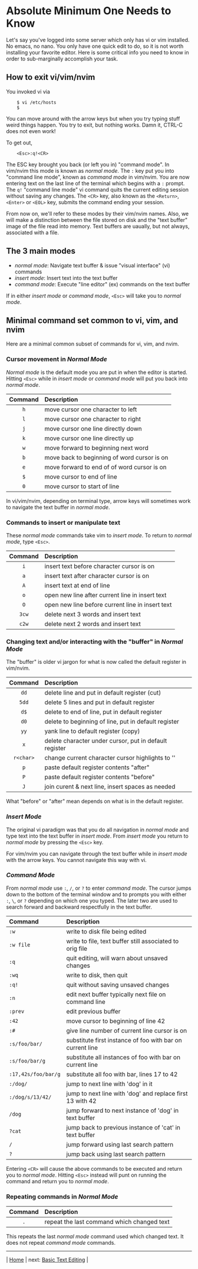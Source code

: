 # Absolute Minimum One Needs to Know

Let's say you've logged into some server which only has
vi or vim installed.  No emacs, no nano.  You only have
one quick edit to do, so it is not worth installing your
favorite editor.  Here is some critical info you need to
know in order to sub-marginally accomplish your task.

## How to exit vi/vim/nvim

You invoked vi via

```fish
    $ vi /etc/hosts
    $
```

You can move around with the arrow keys but when you try typing
stuff weird things happen.  You try to exit, but nothing works.
Damn it, CTRL-C does not even work!

To get out,

```vim
    <Esc>:q!<CR>
```

The ESC key brought you back (or left you in) "command mode".
In vim/nvim this mode is known as *normal mode*.  The `:` key
put you into "command line mode", known as *command mode*
in vim/nvim.  You are now entering text on the last line of
the terminal which begins with a `:` prompt.  The `q!`
"command line mode" vi command quits the current editing
session without saving any changes.  The `<CR>` key, also
known as the `<Return>`, `<Enter>` or `<EOL>` key, submits
the command ending your session.

From now on, we'll refer to these modes by their vim/nvim names.
Also, we will make a distinction between the file stored on
disk and the "text buffer" image of the file read into memory.
Text buffers are uaually, but not always, associated with a
file.

## The 3 main modes

* *normal mode*: Navigate text buffer & issue "visual interface" (vi) commands
* *insert mode*: Insert text into the text buffer
* *command mode*: Execute "line editor" (ex) commands on the text buffer

If in either *insert mode* or *command mode*, `<Esc>` will take
you to *normal mode*.

## Minimal command set common to vi, vim, and nvim

Here are a minimal common subset of commands for vi, vim, and nvim.

### Cursor movement in *Normal Mode*

*Normal mode* is the default mode you are put in when the editor
is started.  Hitting `<Esc>` while in *insert mode* or *command mode*
will put you back into *normal mode*.

| Command  | Description                                 |
|:--------:|:------------------------------------------- |
| `h`      | move cursor one character to left           |
| `l`      | move cursor one character to right          |
| `j`      | move cursor one line directly down          |
| `k`      | move cursor one line directly up            |
| `w`      | move forward to beginning next word         |
| `b`      | move back to beginning of word cursor is on |
| `e`      | move forward to end of of word cursor is on |
| `$`      | move cursor to end of line                  |
| `0`      | move cursor to start of line                |

In vi/vim/nvim, depending on terminal type, arrow keys will
sometimes work to navigate the text buffer in *normal mode*.

### Commands to insert or manipulate text

These *normal mode* commands take vim to *insert mode*.
To return to *normal mode*, type `<Esc>`.

| Command | Description                                      |
|:-------:|:------------------------------------------------ |
| `i`     | insert text before character cursor is on        |
| `a`     | insert text after character cursor is on         |
| `A`     | insert text at end of line                       |
| `o`     | open new line after current line in insert text  |
| `O`     | open new line before current line in insert text |
| `3cw`   | delete next 3 words and insert text              |
| `c2w`   | delete next 2 words and insert text              |

### Changing text and/or interacting with the "buffer" in *Normal Mode*

The "buffer" is older vi jargon for what is now
called the default register in vim/nvim.

| Command   | Description                                            |
|:---------:|:------------------------------------------------------ |
| `dd`      | delete line and put in default register (cut)          |
| `5dd`     | delete 5 lines and put in default register             |
| `d$`      | delete to end of line, put in default register         |
| `d0`      | delete to beginning of line, put in default register   |
| `yy`      | yank line to default register (copy)                   |
| `x`       | delete character under cursor, put in default register |
| `r<char>` | change current character cursor highlights to '<char>' |
| `p`       | paste default register contents "after"                |
| `P`       | paste default register contents "before"               |
| `J`       | join curent & next line, insert spaces as needed       |

What "before" or "after" mean depends on what is in the default register.

### *Insert Mode*

The original vi paradigm was that you do all navigation in *normal mode*
and type text into the text buffer in *insert mode*.  From *insert mode*
you return to *normal mode* by pressing the `<Esc>` key.

For vim/nvim you can navigate through the text buffer while in *insert mode*
with the arrow keys.  You cannot navigate this way with vi.

### *Command Mode*

From *normal mode* use  `:`, `/`, or `?` to enter *command mode*.
The cursor jumps down to the bottom of the terminal window and to
prompts you with either `:`, `\`, or `?` depending on which one
you typed.  The later two are used to search forward and backward
respectfully in the text buffer.

| Command             | Description                                               |
|:------------------- |:--------------------------------------------------------- |
| `:w`                | write to disk file being edited                           |
| `:w file`           | write to file, text buffer still associated to orig file  |
| `:q`                | quit editing, will warn about unsaved changes             |
| `:wq`               | write to disk, then quit                                  |
| `:q!`               | quit without saving unsaved changes                       |
| `:n`                | edit next buffer typically next file on command line      |
| `:prev`             | edit previous buffer                                      |
| `:42`               | move cursor to beginning of line 42                       |
| `:#`                | give line number of current line cursor is on             |
| `:s/foo/bar/`       | substitute first instance of foo with bar on current line |
| `:s/foo/bar/g`      | substitute all instances of foo with bar on current line  |
| `:17,42s/foo/bar/g` | substitute all foo with bar, lines 17 to 42               |
| `:/dog/`            | jump to next line with 'dog' in it                        |
| `:/dog/s/13/42/`    | jump to next line with 'dog' and replace first 13 with 42 |
| `/dog`              | jump forward to next instance of 'dog' in text buffer     |
| `?cat`              | jump back to previous instance of 'cat' in text buffer    |
| `/`                 | jump forward using last search pattern                    |
| `?`                 | jump back using last search pattern                       |

Entering `<CR>` will cause the above commands to be executed and return you
to *normal mode*.  Hitting `<Esc>` instead will punt on running the command
and return you to *normal mode*.

### Repeating commands in *Normal Mode*

| Command | Description                                |
|:-------:|:------------------------------------------ |
| `.`     | repeat the last command which changed text |

This repeats the last *normal mode* command used which changed text.
It does not repeat *command mode* commands.

---

| [Home][0] | next: [Basic Text Editing][2] |

[0]: ../README.md
[2]: 02-BasicTextEditing.md
